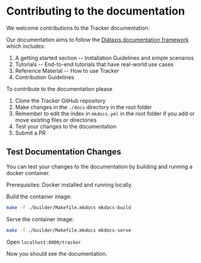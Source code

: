 # Contributing to the documentation

We welcome contributions to the Tracker documentation.

Our documentation aims to follow the [Diátaxis documentation framework](https://diataxis.fr/) which includes:

1. A getting started section -- Installation Guidelines and simple scenarios
2. Tutorials -- End-to-end tutorials that have real-world use cases
3. Reference Material -- How to use Tracker
4. Contribution Guidelines

To contribute to the documentation please

1. Clone the Tracker GitHub repository
2. Make changes in the `./docs` directory in the root folder
3. Remember to edit the index in `mkdocs.yml` in the root folder if you add or move existing files or directories
4. Test your changes to the documentation
5. Submit a PR

## Test Documentation Changes

You can test your changes to the documentation by building and running a docker container.

Prerequisites: Docker installed and running locally.

Build the container image:
```bash
make -f ./builder/Makefile.mkdocs mkdocs-build
```

Serve the container image:
```bash
make -f ./builder/Makefile.mkdocs mkdocs-serve
```

Open `localhost:8000/tracker`

Now you should see the documentation.


